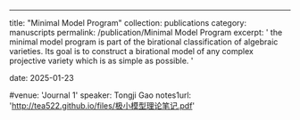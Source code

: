 ---
title: "Minimal Model Program"
collection: publications
category: manuscripts
permalink: /publication/Minimal Model Program
excerpt: ' the minimal model program is part of the birational classification of algebraic varieties. Its goal is to construct a birational model of any complex projective variety which is as simple as possible. '

date: 2025-01-23

 #venue: 'Journal 1'
speaker: Tongji Gao
notes1url: 'http://tea522.github.io/files/极小模型理论笔记.pdf'